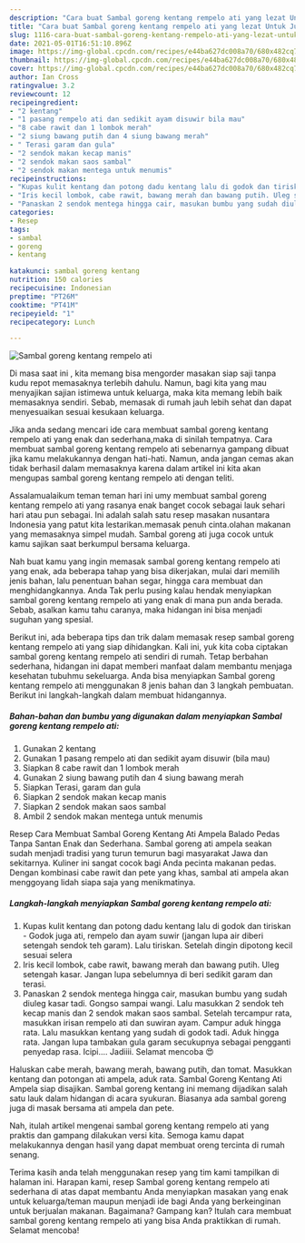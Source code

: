 ```yaml
---
description: "Cara buat Sambal goreng kentang rempelo ati yang lezat Untuk Jualan"
title: "Cara buat Sambal goreng kentang rempelo ati yang lezat Untuk Jualan"
slug: 1116-cara-buat-sambal-goreng-kentang-rempelo-ati-yang-lezat-untuk-jualan
date: 2021-05-01T16:51:10.896Z
image: https://img-global.cpcdn.com/recipes/e44ba627dc008a70/680x482cq70/sambal-goreng-kentang-rempelo-ati-foto-resep-utama.jpg
thumbnail: https://img-global.cpcdn.com/recipes/e44ba627dc008a70/680x482cq70/sambal-goreng-kentang-rempelo-ati-foto-resep-utama.jpg
cover: https://img-global.cpcdn.com/recipes/e44ba627dc008a70/680x482cq70/sambal-goreng-kentang-rempelo-ati-foto-resep-utama.jpg
author: Ian Cross
ratingvalue: 3.2
reviewcount: 12
recipeingredient:
- "2 kentang"
- "1 pasang rempelo ati dan sedikit ayam disuwir bila mau"
- "8 cabe rawit dan 1 lombok merah"
- "2 siung bawang putih dan 4 siung bawang merah"
- " Terasi garam dan gula"
- "2 sendok makan kecap manis"
- "2 sendok makan saos sambal"
- "2 sendok makan mentega untuk menumis"
recipeinstructions:
- "Kupas kulit kentang dan potong dadu kentang lalu di godok dan tiriskan Godok juga ati, rempelo dan ayam suwir (jangan lupa air diberi setengah sendok teh garam). Lalu tiriskan. Setelah dingin dipotong kecil sesuai selera"
- "Iris kecil lombok, cabe rawit, bawang merah dan bawang putih. Uleg setengah kasar. Jangan lupa sebelumnya di beri sedikit garam dan terasi."
- "Panaskan 2 sendok mentega hingga cair, masukan bumbu yang sudah diuleg kasar tadi. Gongso sampai wangi. Lalu masukkan 2 sendok teh kecap manis dan 2 sendok makan saos sambal. Setelah tercampur rata, masukkan irisan rempelo ati dan suwiran ayam. Campur aduk hingga rata. Lalu masukkan kentang yang sudah di godok tadi. Aduk hingga rata. Jangan lupa tambakan gula garam secukupnya sebagai pengganti penyedap rasa. Icipi.... Jadiiii. Selamat mencoba 😍"
categories:
- Resep
tags:
- sambal
- goreng
- kentang

katakunci: sambal goreng kentang 
nutrition: 150 calories
recipecuisine: Indonesian
preptime: "PT26M"
cooktime: "PT41M"
recipeyield: "1"
recipecategory: Lunch

---
```



![Sambal goreng kentang rempelo ati](https://img-global.cpcdn.com/recipes/e44ba627dc008a70/680x482cq70/sambal-goreng-kentang-rempelo-ati-foto-resep-utama.jpg)

Di masa  saat ini , kita memang bisa mengorder masakan siap saji tanpa kudu repot memasaknya terlebih dahulu. Namun, bagi kita yang mau menyajikan sajian istimewa untuk keluarga, maka kita memang lebih baik memasaknya sendiri. Sebab, memasak di rumah jauh lebih sehat dan dapat menyesuaikan sesuai kesukaan keluarga.

Jika anda sedang mencari ide cara membuat sambal goreng kentang rempelo ati yang enak dan sederhana,maka di sinilah tempatnya. Cara membuat sambal goreng kentang rempelo ati  sebenarnya gampang dibuat jika kamu melakukannya dengan hati-hati. Namun, anda jangan cemas akan tidak berhasil dalam memasaknya 
karena dalam artikel ini kita akan mengupas sambal goreng kentang rempelo ati dengan teliti.  

Assalamualaikum teman teman hari ini umy membuat sambal goreng kentang rempelo ati yang rasanya enak banget cocok sebagai lauk sehari hari atau pun sebagai. Ini adalah salah satu resep masakan nusantara Indonesia yang patut kita lestarikan.memasak penuh cinta.olahan makanan yang memasaknya simpel mudah. Sambal goreng ati juga cocok untuk kamu sajikan saat berkumpul bersama keluarga.

Nah buat kamu yang ingin memasak sambal goreng kentang rempelo ati yang enak, ada beberapa tahap yang bisa dikerjakan, mulai dari memilih jenis bahan, lalu penentuan bahan segar, hingga cara membuat dan menghidangkannya. Anda Tak perlu pusing kalau hendak menyiapkan sambal goreng kentang rempelo ati yang enak di mana pun anda berada. Sebab, asalkan kamu  tahu caranya, maka hidangan ini bisa menjadi suguhan yang spesial.

Berikut ini, ada beberapa tips dan trik dalam memasak resep sambal goreng kentang rempelo ati yang siap dihidangkan. Kali ini, yuk kita coba ciptakan sambal goreng kentang rempelo ati sendiri di rumah. Tetap berbahan sederhana, hidangan ini dapat memberi manfaat dalam membantu menjaga kesehatan tubuhmu sekeluarga. Anda bisa menyiapkan Sambal goreng kentang rempelo ati menggunakan 8 jenis bahan dan 3 langkah pembuatan. Berikut ini langkah-langkah dalam membuat hidangannya.

<!--inarticleads1-->

##### Bahan-bahan dan bumbu yang digunakan dalam menyiapkan Sambal goreng kentang rempelo ati:

1. Gunakan 2 kentang
1. Gunakan 1 pasang rempelo ati dan sedikit ayam disuwir (bila mau)
1. Siapkan 8 cabe rawit dan 1 lombok merah
1. Gunakan 2 siung bawang putih dan 4 siung bawang merah
1. Siapkan  Terasi, garam dan gula
1. Siapkan 2 sendok makan kecap manis
1. Siapkan 2 sendok makan saos sambal
1. Ambil 2 sendok makan mentega untuk menumis


Resep Cara Membuat Sambal Goreng Kentang Ati Ampela Balado Pedas Tanpa Santan Enak dan Sederhana. Sambal goreng ati ampela seakan sudah menjadi tradisi yang turun temurun bagi masyarakat Jawa dan sekitarnya. Kuliner ini sangat cocok bagi Anda pecinta makanan pedas. Dengan kombinasi cabe rawit dan pete yang khas, sambal ati ampela akan menggoyang lidah siapa saja yang menikmatinya. 

<!--inarticleads2-->

##### Langkah-langkah menyiapkan Sambal goreng kentang rempelo ati:

1. Kupas kulit kentang dan potong dadu kentang lalu di godok dan tiriskan - Godok juga ati, rempelo dan ayam suwir (jangan lupa air diberi setengah sendok teh garam). Lalu tiriskan. Setelah dingin dipotong kecil sesuai selera
1. Iris kecil lombok, cabe rawit, bawang merah dan bawang putih. Uleg setengah kasar. Jangan lupa sebelumnya di beri sedikit garam dan terasi.
1. Panaskan 2 sendok mentega hingga cair, masukan bumbu yang sudah diuleg kasar tadi. Gongso sampai wangi. Lalu masukkan 2 sendok teh kecap manis dan 2 sendok makan saos sambal. Setelah tercampur rata, masukkan irisan rempelo ati dan suwiran ayam. Campur aduk hingga rata. Lalu masukkan kentang yang sudah di godok tadi. Aduk hingga rata. Jangan lupa tambakan gula garam secukupnya sebagai pengganti penyedap rasa. Icipi.... Jadiiii. Selamat mencoba 😍


Haluskan cabe merah, bawang merah, bawang putih, dan tomat. Masukkan kentang dan potongan ati ampela, aduk rata. Sambal Goreng Kentang Ati Ampela siap disajikan. Sambal goreng kentang ini memang dijadikan salah satu lauk dalam hidangan di acara syukuran. Biasanya ada sambal goreng juga di masak bersama ati ampela dan pete. 

Nah, itulah artikel mengenai  sambal goreng kentang rempelo ati  yang praktis dan gampang dilakukan versi kita. Semoga kamu dapat melakukannya dengan hasil yang dapat membuat oreng tercinta di rumah senang. 

Terima kasih anda telah menggunakan resep yang tim kami tampilkan di halaman ini. Harapan kami, resep  Sambal goreng kentang rempelo ati sederhana di atas dapat membantu Anda menyiapkan masakan yang enak untuk keluarga/teman maupun menjadi ide bagi Anda yang berkeinginan untuk berjualan makanan. Bagaimana? Gampang kan? Itulah cara membuat sambal goreng kentang rempelo ati yang bisa Anda praktikkan di rumah. Selamat mencoba!

